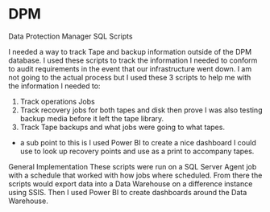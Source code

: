# DPM
Data Protection Manager SQL Scripts

I needed a way to track Tape and backup information outside of the DPM database.
I used these scripts to track the information I needed to conform to audit requirements in the event that our infrastructure went down.
I am not going to the actual process but I used these 3 scripts to help me with the information I needed to:
1. Track operations Jobs
2. Track recovery jobs for both tapes and disk then prove I was also testing backup media before it left the tape library.
3. Track Tape backups and what jobs were going to what tapes.
  - a sub point to this is I used Power BI to create a nice dashboard I could use to look up recovery points and use as a print to accompany tapes.

General Implementation
These scripts were run on a SQL Server Agent job with a schedule that worked with how jobs where scheduled.
From there the scripts would export data into a Data Warehouse on a difference instance using SSIS.
Then I used Power BI to create dashboards around the Data Warehouse.




